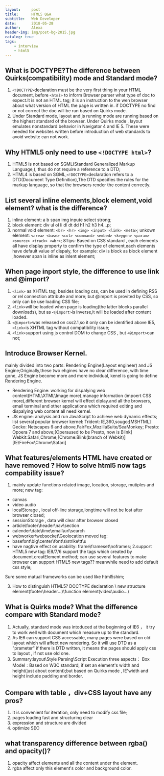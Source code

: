 ```yaml
---
layout:     post
title:      HTML5 Q&A
subtitle:   Web Developer 
date:       2018-05-28
author:     Alexa
header-img: img/post-bg-2015.jpg
catalog: true
tags:
    - interview
    - html5
---
```

## What is DOCTYPE?The difference between Quirks(compatibility) mode and Standard mode?
1. `<!DOCTYPE>`declaration must be the very first thing in your HTML document, before `<html>` to inform Browser parser what type of doc to expect.It is not an HTML tag; it is an instruction to the wen browser about what version of HTML the page is written in. 
if DOCTYPE no find or not correct the doc will be run based on Quirks mode. 
2. Under Standard mode, layout and js running mode are running based on the highest standard of the browser. Under Quirks mode , layout emulates nonstandard behavior in Navigator 4 and IE 5. These were needed for websites written before introduction of web standards to avoid website can not work.

## Why HTML5 only need to use `<!DOCTYPE html>`?
1. HTML5 is not based on SGML(Standard Generalized Markup Language,), thus do not require a reference to a DTD;
2. HTML4 is based on SGML,`<!DOCTYPE>`declaration refers to a DTD(Document Type Definition),The DTD specifies the rules for the markup language, so that the browsers render the content correctly.

## List several inline elements,block element,void element? what is the difference?
1. inline element: a b span img inpute select strong;
2. block element: div ul ol li dl dt dd h1 h2 h3 h4...p;
3. normal void element: `<br> <hr> <img> <input> <link> <meta>`; unkown element: `<area> <base> <col> <command> <embed> <keygen> <param> <source> <track> <wbr>`; 
8Tips:
Based on CSS standard , each elements all have display property to confirm the type of element,each elements have default value of dispaly, for example: div is block as block element ,however span is inline as inlent element;

## When page inport style, the difference to use link and @import?
1. `<link>` as XHTML tag, besides loading css, can be used in defining RSS or rel connection attribute and more; but @import is provited by CSS, so only can be use loading CSS file;
2. `<link>`will be loaded when page is loading(the latter blocks parallel downloads), but as `<@import>`is inverse,it will be loaded after content loaded.
3. `<@import>`was released on css2.1,so it only can be identified above IE5, `<link>`is XHTML tag without compatibility issue;
4. `<link>`support using js control DOM to change CSS , but `<@import>`can not;

## Introduce Browser Kernel.
mainly divided into two parts: Rendering Engine(Layout engineer) and JS Engine;Originally,these two ehgines have no clear difference, with time gone, JS Engine become more and more individual, kenel is going to define Rendering Engine. 
* Rendering Engine: working for dispalying web content(HTML\XTML\Image more),manage information (impoert CSS more),different browser kernel will effect diplay.and all the browsers, email terminal and other applications which required editing and dispalying web content all need kernel.
* JS engine: analysis and run JavaScript to achieve web dynamic effects;
list several popular browser kernel:
Trident: IE,360,sougo;[MSHTML]
Gecko: Netscapes 6 and above,FairFox,MozillaSuite/SeaMonkey;
Presto: Opoera 7 and above;[Operaused to be Presto, now is Blink]
Webkit:Safari,Chrome;[Chrome:Blink(branch of Webkit)]
[IE\FireFox\Chrome\Safari]

## What features/elements HTML have created or have removed ?  How to solve html5 now tags compability issue?
1. mainly update functions related image, location, storage, mutiples and more;
new tag:
  * canvas
  * video audio
  * localStorage , local off-line storage,longtime will not be lost after browser closed;
  * sessionStorage , data will clear after browser closed
  * article\footer\header\nav\section
  * calender\date\time\email\url\search
  * webworker\websocket\Geolocation
moved tag:
  * basefont\big\center\font\s\strike\tt\u
  * have nagtive effect on usability: frame\frameset\noframes;
2.support HTML5 new tag:
IE8/7/6 support the tags which created by document.creatElement method;
can use several features to make browser can support HTML5 new tags?? meanwhile need to add default css style;

Sure some matual frameworks can be used like html5shim;
  	
   > <!--[if lt IE 9]>
   > <script> src="http://html5shim.googlecode.com/svn/trunk/html5.js"</script>
   > <![endif]-->
     
 3. How to distinguish HTML5? DOCTYPE declaration \ new structure element(footer\header...)\function element(video\audio...)

## What is Quirks mode? What the difference compare with Standard mode?
1. Actually, standard mode was intoduced at the beginning of IE6 ， it try to work well with document which measure up to the standard.
2. As IE6 can support CSS accessable, many pages were based on old layout which will affect new rendering.
So it will use DTD as a "prameter" if there is DTD written, it means the pages should apply css to layout , if not use old one.
3. Summary:layout\Style Parsing\Script Execution three aspects：
Box Model：Based on W3C standard, if set an element's width and height(just about content);but based on Quirks mode , IE'width and height include padding and border.

## Compare with table ，div+CSS layout have any pros?
1. It is convenient for iteration, only need to modify css file;
2. pages loading fast and structuring clear 
3. expression and structure are divided 
4. optimize SEO

## what transparency difference between rgba() and opacity()?
1. opacity affect elements and all the content under the element.
2. rgba affect only this element's color and background color.

##


  



